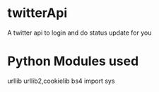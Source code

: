 twitterApi
==========

A twitter api to login and do status update for you

Python Modules used
===================
urllib
urllib2,cookielib
bs4 import
sys

